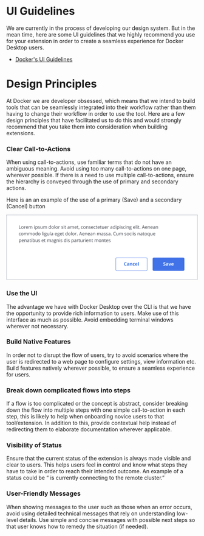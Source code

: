 #  UI Guidelines

We are currently in the process of developing our design system. But in the mean time, here are some UI guidelines that we highly recommend you use for your extension in order to create a seamless experience for Docker Desktop users.

- [Docker's UI Guidelines](https://www.figma.com/file/U7pLWfEf6IQKUHLhdateBI/Docker-Design-Guidelines?node-id=1%3A28771)

# Design Principles
At Docker we are developer obsessed, which means that we intend to build tools that can be seamlessly integrated into their workflow rather than them having to change their workflow in order to use the tool. Here are a few design principles that have facilitated us to do this and would strongly recommend that you take them into consideration when building extensions.

### Clear Call-to-Actions
When using call-to-actions, use familiar terms that do not have an ambiguous meaning.  Avoid using too many call-to-actions on one page, wherever possible. If there is a need to use multiple call-to-actions, ensure the hierarchy is conveyed through the use of primary and secondary actions.

Here is an an example of the use of a primary (Save) and a secondary (Cancel) button

![UI Extension](images/cta-example.png)


### Use the UI
The advantage we have with Docker Desktop over the CLI is that we have the opportunity to provide rich information to users. Make use of this interface as much as possible. Avoid embedding terminal windows wherever not necessary.

### Build Native Features

In order not to disrupt the flow of users, try to avoid scenarios where the user is redirected to a web page to configure settings, view information etc.  Build features natively wherever possible, to ensure a seamless experience for users.

### Break down complicated flows into steps

If a flow is too complicated or the concept is abstract, consider breaking down the flow into multiple steps with one simple call-to-action in each step, this is likely to help when onboarding novice users to that tool/extension.  In addition to this, provide contextual help instead of redirecting them to elaborate documentation wherever applicable. 

### Visibility of Status

Ensure that the current status of the extension is always made visible and clear to users. This helps users feel in control and know what steps they have to take in order to reach their intended outcome.  An example of a status could be “ <extension name> is currently connecting to the remote cluster.”

### User-Friendly  Messages

When showing messages to the user such as those when an error occurs, avoid using detailed technical messages that rely on understanding low-level details. Use simple and concise messages with possible next steps so that user knows how to remedy the situation (if needed).




